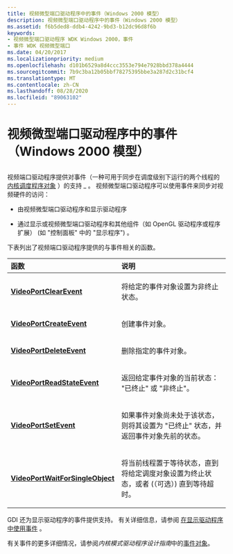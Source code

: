 ```yaml
---
title: 视频微型端口驱动程序中的事件（Windows 2000 模型）
description: 视频微型端口驱动程序中的事件（Windows 2000 模型）
ms.assetid: f6b5ded8-ddb4-4242-9bd3-b12dc96d8f6b
keywords:
- 视频微型端口驱动程序 WDK Windows 2000，事件
- 事件 WDK 视频微型端口
ms.date: 04/20/2017
ms.localizationpriority: medium
ms.openlocfilehash: d101b6529a8d4ccc3553e794e7928bbd378a4444
ms.sourcegitcommit: 7b9c3ba12b05bbf78275395bbe3a287d2c31bcf4
ms.translationtype: MT
ms.contentlocale: zh-CN
ms.lasthandoff: 08/28/2020
ms.locfileid: "89063102"
---
```

# <a name="events-in-video-miniport-drivers-windows-2000-model"></a>视频微型端口驱动程序中的事件（Windows 2000 模型）


## <span id="ddk_events_in_video_miniport_drivers_windows_2000_model__gg"></span><span id="DDK_EVENTS_IN_VIDEO_MINIPORT_DRIVERS_WINDOWS_2000_MODEL__GG"></span>


视频端口驱动程序提供对事件（一种可用于同步在调度级别下运行的两个线程的 [内核调度程序对象](../kernel/introduction-to-kernel-dispatcher-objects.md) ）的支持 \_ 。 视频微型端口驱动程序可以使用事件来同步对视频硬件的访问：

-   由视频微型端口驱动程序和显示驱动程序

-   通过显示或视频微型端口驱动程序和其他组件（如 OpenGL 驱动程序或程序扩展） (如 "控制面板" 中的 "显示程序") 。

下表列出了视频端口驱动程序提供的与事件相关的函数。

<table>
<colgroup>
<col width="50%" />
<col width="50%" />
</colgroup>
<thead>
<tr class="header">
<th align="left">函数</th>
<th align="left">说明</th>
</tr>
</thead>
<tbody>
<tr class="odd">
<td align="left"><p><a href="https://docs.microsoft.com/windows-hardware/drivers/ddi/video/nf-video-videoportclearevent" data-raw-source="[&lt;strong&gt;VideoPortClearEvent&lt;/strong&gt;](/windows-hardware/drivers/ddi/video/nf-video-videoportclearevent)"><strong>VideoPortClearEvent</strong></a></p></td>
<td align="left"><p>将给定的事件对象设置为非终止状态。</p></td>
</tr>
<tr class="even">
<td align="left"><p><a href="https://docs.microsoft.com/windows-hardware/drivers/ddi/video/nf-video-videoportcreateevent" data-raw-source="[&lt;strong&gt;VideoPortCreateEvent&lt;/strong&gt;](/windows-hardware/drivers/ddi/video/nf-video-videoportcreateevent)"><strong>VideoPortCreateEvent</strong></a></p></td>
<td align="left"><p>创建事件对象。</p></td>
</tr>
<tr class="odd">
<td align="left"><p><a href="https://docs.microsoft.com/windows-hardware/drivers/ddi/video/nf-video-videoportdeleteevent" data-raw-source="[&lt;strong&gt;VideoPortDeleteEvent&lt;/strong&gt;](/windows-hardware/drivers/ddi/video/nf-video-videoportdeleteevent)"><strong>VideoPortDeleteEvent</strong></a></p></td>
<td align="left"><p>删除指定的事件对象。</p></td>
</tr>
<tr class="even">
<td align="left"><p><a href="https://docs.microsoft.com/windows-hardware/drivers/ddi/video/nf-video-videoportreadstateevent" data-raw-source="[&lt;strong&gt;VideoPortReadStateEvent&lt;/strong&gt;](/windows-hardware/drivers/ddi/video/nf-video-videoportreadstateevent)"><strong>VideoPortReadStateEvent</strong></a></p></td>
<td align="left"><p>返回给定事件对象的当前状态： "已终止" 或 "非终止"。</p></td>
</tr>
<tr class="odd">
<td align="left"><p><a href="https://docs.microsoft.com/windows-hardware/drivers/ddi/video/nf-video-videoportsetevent" data-raw-source="[&lt;strong&gt;VideoPortSetEvent&lt;/strong&gt;](/windows-hardware/drivers/ddi/video/nf-video-videoportsetevent)"><strong>VideoPortSetEvent</strong></a></p></td>
<td align="left"><p>如果事件对象尚未处于该状态，则将其设置为 "已终止" 状态，并返回事件对象先前的状态。</p></td>
</tr>
<tr class="even">
<td align="left"><p><a href="https://docs.microsoft.com/windows-hardware/drivers/ddi/video/nf-video-videoportwaitforsingleobject" data-raw-source="[&lt;strong&gt;VideoPortWaitForSingleObject&lt;/strong&gt;](/windows-hardware/drivers/ddi/video/nf-video-videoportwaitforsingleobject)"><strong>VideoPortWaitForSingleObject</strong></a></p></td>
<td align="left"><p>将当前线程置于等待状态，直到将给定调度对象设置为终止状态，或者 (（可选）) 直到等待超时。</p></td>
</tr>
</tbody>
</table>

 

GDI 还为显示驱动程序的事件提供支持。 有关详细信息，请参阅 [在显示驱动程序中使用事件](using-events-in-display-drivers.md) 。

有关事件的更多详细情况，请参阅*内核模式驱动程序设计指南*中的[事件对象](../kernel/event-objects.md)。

 

